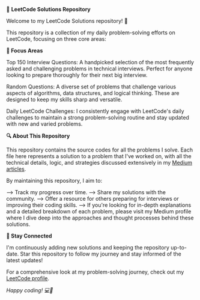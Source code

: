 **🚀** **LeetCode Solutions Repository**

Welcome to my LeetCode Solutions repository! 🌟

This repository is a collection of my daily problem-solving efforts on LeetCode, focusing on three core areas:

**🧠 Focus Areas**

Top 150 Interview Questions: A handpicked selection of the most frequently asked and challenging problems in technical interviews. Perfect for anyone looking to prepare thoroughly for their next big interview.

Random Questions: A diverse set of problems that challenge various aspects of algorithms, data structures, and logical thinking. These are designed to keep my skills sharp and versatile.

Daily LeetCode Challenges: I consistently engage with LeetCode's daily challenges to maintain a strong problem-solving routine and stay updated with new and varied problems.

**🔍 About This Repository**

This repository contains the source codes for all the problems I solve. Each file here represents a solution to a problem that I've worked on, with all the technical details, logic, and strategies discussed extensively in my [Medium articles](https://medium.com/@subhanamjad507).

By maintaining this repository, I aim to:

--> Track my progress over time.
--> Share my solutions with the community.
--> Offer a resource for others preparing for interviews or improving their coding skills.
--> If you're looking for in-depth explanations and a detailed breakdown of each problem, please visit my Medium profile where I dive deep into the approaches and thought processes behind these solutions.

**🌟 Stay Connected**

I'm continuously adding new solutions and keeping the repository up-to-date. Star this repository to follow my journey and stay informed of the latest updates!

For a comprehensive look at my problem-solving journey, check out my [LeetCode profile](https://leetcode.com/u/subhannn/).

_Happy coding! 💻🚀_
